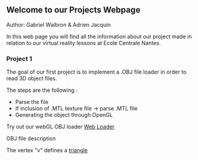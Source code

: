 ## Welcome to our Projects Webpage
 Author: Gabriel Walbron & Adrien Jacquin

 In this web page you will find all the information about our project made in relation to our virtual reality lessons at Ecole Centrale Nantes.


  
### Project 1 
 The goal of our first project is to implement a .OBJ file loader in order to read 3D object files.
   
 The steps are the following :
   - Parse the file
   - If inclusion of .MTL texture file -> parse .MTL file 
   - Generating the object through OpenGL

Try out our webGL OBJ loader [Web Loader](https://gabrielwal.github.io/RV-2017-2018/loader.html)


OBJ file description 

The vertex "v" defines a [triangle](https://gabrielwal.github.io/RV-2017-2018/triangle.html)
